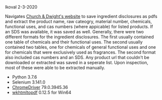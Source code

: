 lkoval
2-3-2020

Navigates [Church & Dwight's website](https://churchdwight.com/ingredient-disclosure/default.aspx) to save ingredient disclosures as pdfs and extract the product name, raw cateogry, material number, chemicals, functional uses, and cas numbers (where appicable) for listed products. If an SDS was available, it was saved as well. Generally, there were two different formats for the ingredient disclosures. The first usually contained one table of chemicals and their functional uses. The second usually contained two tables, one for chemicals of general functional uses and one for chemicals that were exclusively used as fragrances. The second format also included cas numbers and an SDS. Any product url that couldn't be downloaded or extracted was saved in a seperate list. Upon inspection, most of these were able to be extracted manually.

* Python 3.7.6
* Selenium 3.141.0
* [ChromeDriver](https://chromedriver.chromium.org/) 79.0.3945.36
* [wkhtmltopdf](https://wkhtmltopdf.org/downloads.html) 0.12.5 for Win64
